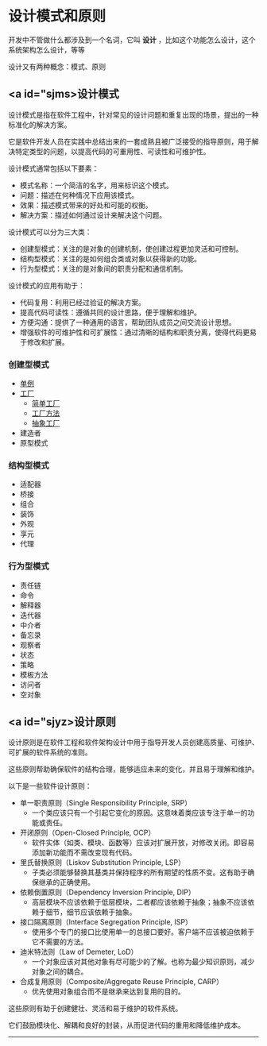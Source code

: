 # 设计模式和原则

开发中不管做什么都涉及到一个名词，它叫 **设计** ，比如这个功能怎么设计，这个系统架构怎么设计，等等

设计又有两种概念：模式、原则

## <a id="sjms>设计模式</a>
设计模式是指在软件工程中，针对常见的设计问题和重复出现的场景，提出的一种标准化的解决方案。

它是软件开发人员在实践中总结出来的一套成熟且被广泛接受的指导原则，用于解决特定类型的问题，以提高代码的可重用性、可读性和可维护性。

设计模式通常包括以下要素：
- 模式名称：一个简洁的名字，用来标识这个模式。
- 问题：描述在何种情况下应用该模式。
- 效果：描述模式带来的好处和可能的权衡。
- 解决方案：描述如何通过设计来解决这个问题。

设计模式可以分为三大类：
- 创建型模式：关注的是对象的创建机制，使创建过程更加灵活和可控制。
- 结构型模式：关注的是如何组合类或对象以获得新的功能。
- 行为型模式：关注的是对象间的职责分配和通信机制。

设计模式的应用有助于：
- 代码复用：利用已经过验证的解决方案。
- 提高代码可读性：遵循共同的设计思路，便于理解和维护。
- 方便沟通：提供了一种通用的语言，帮助团队成员之间交流设计思想。
- 增强软件的可维护性和可扩展性：通过清晰的结构和职责分离，使得代码更易于修改和扩展。

### 创建型模式
- [单例](singleton.md)
- [工厂](factory.md)
  - [简单工厂](factory.md#jdgc)
  - [工厂方法](factory.md#gcff)
  - [抽象工厂](factory.md#cxgc)
- 建造者
- 原型模式

### 结构型模式
- 适配器
- 桥接
- 组合
- 装饰
- 外观
- 享元
- 代理

### 行为型模式
- 责任链
- 命令
- 解释器
- 迭代器
- 中介者
- 备忘录
- 观察者
- 状态
- 策略
- 模板方法
- 访问者
- 空对象

## <a id="sjyz>设计原则</a>

设计原则是在软件工程和软件架构设计中用于指导开发人员创建高质量、可维护、可扩展的软件系统的准则。

这些原则帮助确保软件的结构合理，能够适应未来的变化，并且易于理解和维护。

以下是一些软件设计原则：
- 单一职责原则（Single Responsibility Principle, SRP）
  - 一个类应该只有一个引起它变化的原因。这意味着类应该专注于单一的功能或责任。
- 开闭原则（Open-Closed Principle, OCP）
  - 软件实体（如类、模块、函数等）应该对扩展开放，对修改关闭。即容易添加新功能而不需改变现有代码。
- 里氏替换原则（Liskov Substitution Principle, LSP）
  - 子类必须能够替换其基类并保持程序的所有期望的性质不变。这有助于确保继承的正确使用。
- 依赖倒置原则（Dependency Inversion Principle, DIP）
  - 高层模块不应该依赖于低层模块，二者都应该依赖于抽象；抽象不应该依赖于细节，细节应该依赖于抽象。
- 接口隔离原则（Interface Segregation Principle, ISP）
  - 使用多个专门的接口比使用单一的总接口要好。客户端不应该被迫依赖于它不需要的方法。
- 迪米特法则（Law of Demeter, LoD）
  - 一个对象应该对其他对象有尽可能少的了解。也称为最少知识原则，减少对象之间的耦合。
- 合成复用原则（Composite/Aggregate Reuse Principle, CARP）
  - 优先使用对象组合而不是继承来达到复用的目的。

这些原则有助于创建健壮、灵活和易于维护的软件系统。

它们鼓励模块化、解耦和良好的封装，从而促进代码的重用和降低维护成本。




----
